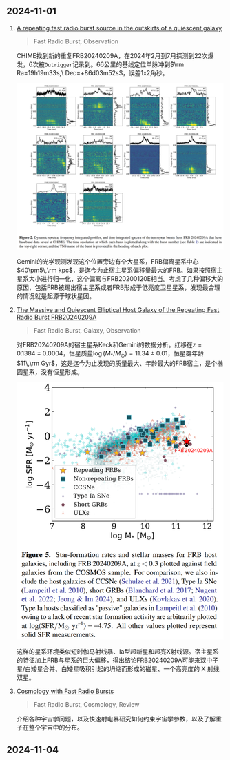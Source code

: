 ## 2024-11-01

1. [A repeating fast radio burst source in the outskirts of a quiescent galaxy](https://arxiv.org/abs/2410.23374)

   > Fast Radio Burst, Observation

   CHIME找到新的重复FRB20240209A，在2024年2月到7月探测到22次爆发，6次被`Outrigger`记录到。66公里的基线定位单脉冲到$\rm Ra=19h19m33s,\ Dec=+86d03m52s$，误差1x2角秒。

   <img src="./Figures/image-20241101143009902.png" alt="image-20241101143009902" width="680px" />

   Gemini的光学观测发现这个位置旁边有个大星系，FRB偏离星系中心$40\pm5\,\rm kpc$，是迄今为止宿主星系偏移量最大的FRB。如果按照宿主星系大小进行归一化，这个偏离与FRB20200120E相当。考虑了几种偏移大的原因，包括FRB被踢出宿主星系或者FRB形成于低亮度卫星星系，发现最合理的情况就是起源于球状星团。

2. [The Massive and Quiescent Elliptical Host Galaxy of the Repeating Fast Radio Burst FRB20240209A](https://arxiv.org/abs/2410.23336)

   > Fast Radio Burst, Galaxy, Observation

   对FRB20240209A的宿主星系Keck和Gemini的数据分析。红移在$z=0.1384\pm0.0004$，恒星质量$\log(M_*/M_\odot)=11.34\pm0.01$，恒星群年龄$11\,\rm Gyr$，这是迄今为止发现的质量最大、年龄最大的FRB宿主，是个椭圆星系，没有恒星形成。

   <img src="./Figures/image-20241101145734213.png" alt="image-20241101145734213" width="680px" />

   这样的星系环境类似短时伽马射线暴、Ia型超新星和超亮X射线源。宿主星系的特征加上FRB与星系的巨大偏移，得出结论FRB20240209A可能来双中子星/白矮星合并、白矮星吸积引起的坍缩而形成的磁星、一个高亮度的 X 射线双星。

3. [Cosmology with Fast Radio Bursts](https://arxiv.org/abs/2410.24072)

   > Fast Radio Burst, Cosmology, Review

   介绍各种宇宙学问题，以及快速射电暴研究如何约束宇宙学参数，以及了解重子在整个宇宙中的分布。

## 2024-11-04

